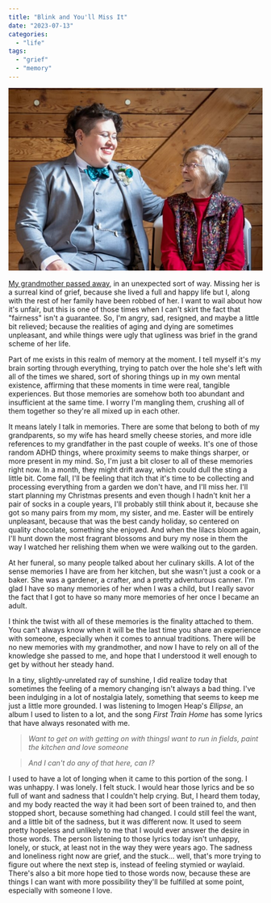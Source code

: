 ```yaml
---
title: "Blink and You'll Miss It"
date: "2023-07-13"
categories: 
  - "life"
tags: 
  - "grief"
  - "memory"
---
```


![](images/image_editor_output_image-2049225027-1689211757314.jpg)

[My grandmother passed away](https://www.ceasefuneralhome.com/obituaries/Marie-Emma-Gustafson?obId=28230823#/obituaryInfo), in an unexpected sort of way. Missing her is a surreal kind of grief, because she lived a full and happy life but I, along with the rest of her family have been robbed of her. I want to wail about how it's unfair, but this is one of those times when I can't skirt the fact that "fairness" isn't a guarantee. So, I'm angry, sad, resigned, and maybe a little bit relieved; because the realities of aging and dying are sometimes unpleasant, and while things were ugly that ugliness was brief in the grand scheme of her life.

Part of me exists in this realm of memory at the moment. I tell myself it's my brain sorting through everything, trying to patch over the hole she's left with all of the times we shared, sort of shoring things up in my own mental existence, affirming that these moments in time were real, tangible experiences. But those memories are somehow both too abundant and insufficient at the same time. I worry I'm mangling them, crushing all of them together so they're all mixed up in each other.

It means lately I talk in memories. There are some that belong to both of my grandparents, so my wife has heard smelly cheese stories, and more idle references to my grandfather in the past couple of weeks. It's one of those random ADHD things, where proximity seems to make things sharper, or more present in my mind. So, I'm just a bit closer to all of these memories right now. In a month, they might drift away, which could dull the sting a little bit. Come fall, I'll be feeling that itch that it's time to be collecting and processing everything from a garden we don't have, and I'll miss her. I'll start planning my Christmas presents and even though I hadn't knit her a pair of socks in a couple years, I'll probably still think about it, because she got so many pairs from my mom, my sister, and me. Easter will be entirely unpleasant, because that was the best candy holiday, so centered on quality chocolate, something she enjoyed. And when the lilacs bloom again, I'll hunt down the most fragrant blossoms and bury my nose in them the way I watched her relishing them when we were walking out to the garden.

At her funeral, so many people talked about her culinary skills. A lot of the sense memories I have are from her kitchen, but she wasn't just a cook or a baker. She was a gardener, a crafter, and a pretty adventurous canner. I'm glad I have so many memories of her when I was a child, but I really savor the fact that I got to have so many more memories of her once I became an adult.

I think the twist with all of these memories is the finality attached to them. You can't always know when it will be the last time you share an experience with someone, especially when it comes to annual traditions. There will be no new memories with my grandmother, and now I have to rely on all of the knowledge she passed to me, and hope that I understood it well enough to get by without her steady hand.

In a tiny, slightly-unrelated ray of sunshine, I did realize today that sometimes the feeling of a memory changing isn't always a bad thing. I've been indulging in a lot of nostalgia lately, something that seems to keep me just a little more grounded. I was listening to Imogen Heap's _Ellipse_, an album I used to listen to a lot, and the song _First Train Home_ has some lyrics that have always resonated with me.

>_Want to get on with getting on with thingsI want to run in fields, paint the kitchen and love someone_

>_And I can't do any of that here, can I?_


I used to have a lot of longing when it came to this portion of the song. I was unhappy. I was lonely. I felt stuck. I would hear those lyrics and be so full of want and sadness that I couldn't help crying. But, I heard them today, and my body reacted the way it had been sort of been trained to, and then stopped short, because something had changed. I could still feel the want, and a little bit of the sadness, but it was different now. It used to seem pretty hopeless and unlikely to me that I would ever answer the desire in those words. The person listening to those lyrics today isn't unhappy, lonely, or stuck, at least not in the way they were years ago. The sadness and loneliness right now are grief, and the stuck... well, that's more trying to figure out where the next step is, instead of feeling stymied or waylaid. There's also a bit more hope tied to those words now, because these are things I can want with more possibility they'll be fulfilled at some point, especially with someone I love.
